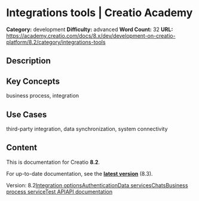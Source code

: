 # Integrations tools | Creatio Academy

**Category:** development **Difficulty:** advanced **Word Count:** 32 **URL:**
https://academy.creatio.com/docs/8.x/dev/development-on-creatio-platform/8.2/category/integrations-tools

## Description

## Key Concepts

business process, integration

## Use Cases

third-party integration, data synchronization, system connectivity

## Content

This is documentation for Creatio **8.2**.

For up-to-date documentation, see the
**[latest version](/docs/8.x/dev/development-on-creatio-platform/category/integrations-tools)**
(8.3).

Version:
8.2[Integration options](/docs/8.x/dev/development-on-creatio-platform/8.2/integrations-and-api/overview)[Authentication](/docs/8.x/dev/development-on-creatio-platform/8.2/category/authentication)[Data services](/docs/8.x/dev/development-on-creatio-platform/8.2/category/data-services)[Chats](/docs/8.x/dev/development-on-creatio-platform/8.2/integrations-and-api/chat-channels-integration)[Business process service](/docs/8.x/dev/development-on-creatio-platform/8.2/category/business-process-service)[Test API](/docs/8.x/dev/development-on-creatio-platform/8.2/category/test-api)[API documentation](/docs/8.x/dev/development-on-creatio-platform/8.2/integrations-and-api/integration-examples)
